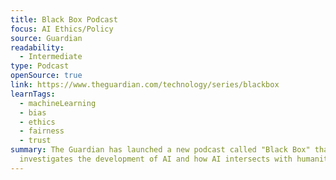 ```yaml
---
title: Black Box Podcast
focus: AI Ethics/Policy
source: Guardian
readability:
  - Intermediate
type: Podcast
openSource: true
link: https://www.theguardian.com/technology/series/blackbox
learnTags:
  - machineLearning
  - bias
  - ethics
  - fairness
  - trust
summary: The Guardian has launched a new podcast called "Black Box" that
  investigates the development of AI and how AI intersects with humanity.
---
```

